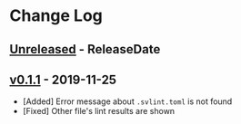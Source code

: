 # Change Log

## [Unreleased](https://github.com/dalance/svls/compare/v0.1.1...Unreleased) - ReleaseDate

## [v0.1.1](https://github.com/dalance/svlint/compare/v0.1.0...v0.1.1) - 2019-11-25

* [Added] Error message about `.svlint.toml` is not found
* [Fixed] Other file's lint results are shown
